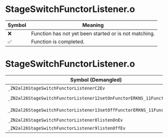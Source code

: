 # StageSwitchFunctorListener.o
| Symbol | Meaning 
| ------------- | ------------- 
| :x: | Function has not yet been started or is not matching. 
| :white_check_mark: | Function is completed. 


# StageSwitchFunctorListener.o
| Symbol (Demangled) | Symbol (Mangled) | Decompiled? |
| ------------- |  ------------- | ------------- |
| `_ZN2al26StageSwitchFunctorListenerC2Ev` | `al::StageSwitchFunctorListener::StageSwitchFunctorListener(void)` | :white_check_mark: |
| `_ZN2al26StageSwitchFunctorListener12setOnFunctorERKNS_11FunctorBaseE` | `al::StageSwitchFunctorListener::setOnFunctor(al::FunctorBase const&)` | :white_check_mark: |
| `_ZN2al26StageSwitchFunctorListener13setOffFunctorERKNS_11FunctorBaseE` | `al::StageSwitchFunctorListener::setOffFunctor(al::FunctorBase const&)` | :white_check_mark: |
| `_ZN2al26StageSwitchFunctorListener8listenOnEv` | `al::StageSwitchFunctorListener::listenOn(void)` | :white_check_mark: |
| `_ZN2al26StageSwitchFunctorListener9listenOffEv` | `al::StageSwitchFunctorListener::listenOff(void)` | :white_check_mark: |
